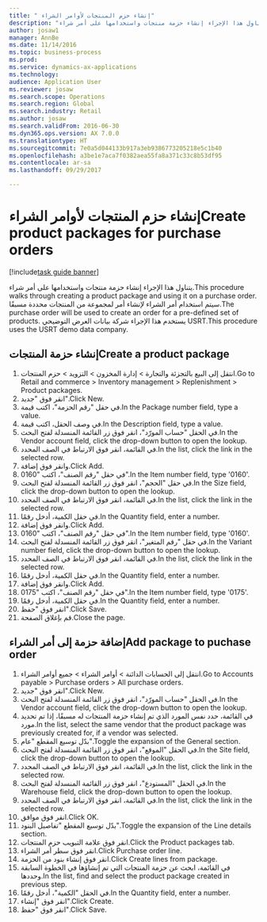 ```yaml
--- 
title: " إنشاء حزم المنتجات لأوامر الشراء"
description: "يتناول هذا الإجراء إنشاء حزمة منتجات واستخدامها على أمر شراء."
author: josaw1
manager: AnnBe
ms.date: 11/14/2016
ms.topic: business-process
ms.prod: 
ms.service: dynamics-ax-applications
ms.technology: 
audience: Application User
ms.reviewer: josaw
ms.search.scope: Operations
ms.search.region: Global
ms.search.industry: Retail
ms.author: josaw
ms.search.validFrom: 2016-06-30
ms.dyn365.ops.version: AX 7.0.0
ms.translationtype: HT
ms.sourcegitcommit: 7e0a5d044133b917a3eb9386773205218e5c1b40
ms.openlocfilehash: a3be1e7aca7f0382aea55fa8a371c33c8b53df95
ms.contentlocale: ar-sa
ms.lasthandoff: 09/29/2017

---
```

# <a name="create-product-packages-for-purchase-orders"></a><span data-ttu-id="11905-103"> إنشاء حزم المنتجات لأوامر الشراء</span><span class="sxs-lookup"><span data-stu-id="11905-103">Create product packages for purchase orders</span></span>

[!include[task guide banner](../includes/task-guide-banner.md)]

<span data-ttu-id="11905-104">يتناول هذا الإجراء إنشاء حزمة منتجات واستخدامها على أمر شراء.</span><span class="sxs-lookup"><span data-stu-id="11905-104">This procedure walks through creating a product package and using it on a purchase order.</span></span> <span data-ttu-id="11905-105">سيتم استخدام أمر الشراء لإنشاء أمر لمجموعة من المنتجات محددة مسبقًا.</span><span class="sxs-lookup"><span data-stu-id="11905-105">The purchase order will be used to create an order for a pre-defined set of products.</span></span> <span data-ttu-id="11905-106">يستخدم هذا الإجراء شركة بيانات العرض التوضيحي USRT.</span><span class="sxs-lookup"><span data-stu-id="11905-106">This procedure uses the USRT demo data company.</span></span>


## <a name="create-a-product-package"></a><span data-ttu-id="11905-107">إنشاء حزمة المنتجات</span><span class="sxs-lookup"><span data-stu-id="11905-107">Create a product package</span></span>
1. <span data-ttu-id="11905-108">انتقل إلى البيع بالتجزئة والتجارة > إدارة المخزون > التزويد > حزم المنتجات.</span><span class="sxs-lookup"><span data-stu-id="11905-108">Go to Retail and commerce > Inventory management > Replenishment > Product packages.</span></span>
2. <span data-ttu-id="11905-109">انقر فوق "جديد".</span><span class="sxs-lookup"><span data-stu-id="11905-109">Click New.</span></span>
3. <span data-ttu-id="11905-110">في حقل "رقم الحزمة"، اكتب قيمة.</span><span class="sxs-lookup"><span data-stu-id="11905-110">In the Package number field, type a value.</span></span>
4. <span data-ttu-id="11905-111">في وصف الحقل، اكتب قيمة.</span><span class="sxs-lookup"><span data-stu-id="11905-111">In the Description field, type a value.</span></span>
5. <span data-ttu-id="11905-112">في الحقل "حساب المورّد‬"، انقر فوق زر القائمة المنسدلة لفتح البحث.</span><span class="sxs-lookup"><span data-stu-id="11905-112">In the Vendor account field, click the drop-down button to open the lookup.</span></span>
6. <span data-ttu-id="11905-113">في القائمة، انقر فوق الارتباط في الصف المحدد.</span><span class="sxs-lookup"><span data-stu-id="11905-113">In the list, click the link in the selected row.</span></span>
7. <span data-ttu-id="11905-114">وانقر فوق إضافة.</span><span class="sxs-lookup"><span data-stu-id="11905-114">Click Add.</span></span>
8. <span data-ttu-id="11905-115">في حقل "رقم الصنف"، اكتب "0160".</span><span class="sxs-lookup"><span data-stu-id="11905-115">In the Item number field, type '0160'.</span></span>
9. <span data-ttu-id="11905-116">في حقل "الحجم"، انقر فوق زر القائمة المنسدلة لفتح البحث.</span><span class="sxs-lookup"><span data-stu-id="11905-116">In the Size field, click the drop-down button to open the lookup.</span></span>
10. <span data-ttu-id="11905-117">في القائمة، انقر فوق الارتباط في الصف المحدد.</span><span class="sxs-lookup"><span data-stu-id="11905-117">In the list, click the link in the selected row.</span></span>
11. <span data-ttu-id="11905-118">في حقل الكمية، أدخل رقمًا.</span><span class="sxs-lookup"><span data-stu-id="11905-118">In the Quantity field, enter a number.</span></span>
12. <span data-ttu-id="11905-119">وانقر فوق إضافة.</span><span class="sxs-lookup"><span data-stu-id="11905-119">Click Add.</span></span>
13. <span data-ttu-id="11905-120">في حقل "رقم الصنف"، اكتب "0160".</span><span class="sxs-lookup"><span data-stu-id="11905-120">In the Item number field, type '0160'.</span></span>
14. <span data-ttu-id="11905-121">في حقل "‏‫رقم المتغير‬"، انقر فوق زر القائمة المنسدلة لفتح البحث.</span><span class="sxs-lookup"><span data-stu-id="11905-121">In the Variant number field, click the drop-down button to open the lookup.</span></span>
15. <span data-ttu-id="11905-122">في القائمة، انقر فوق الارتباط في الصف المحدد.</span><span class="sxs-lookup"><span data-stu-id="11905-122">In the list, click the link in the selected row.</span></span>
16. <span data-ttu-id="11905-123">في حقل الكمية، أدخل رقمًا.</span><span class="sxs-lookup"><span data-stu-id="11905-123">In the Quantity field, enter a number.</span></span>
17. <span data-ttu-id="11905-124">وانقر فوق إضافة.</span><span class="sxs-lookup"><span data-stu-id="11905-124">Click Add.</span></span>
18. <span data-ttu-id="11905-125">في حقل "رقم الصنف"، اكتب "0175".</span><span class="sxs-lookup"><span data-stu-id="11905-125">In the Item number field, type '0175'.</span></span>
19. <span data-ttu-id="11905-126">في حقل الكمية، أدخل رقمًا.</span><span class="sxs-lookup"><span data-stu-id="11905-126">In the Quantity field, enter a number.</span></span>
20. <span data-ttu-id="11905-127">انقر فوق "حفظ".</span><span class="sxs-lookup"><span data-stu-id="11905-127">Click Save.</span></span>
21. <span data-ttu-id="11905-128">قم بإغلاق الصفحة.</span><span class="sxs-lookup"><span data-stu-id="11905-128">Close the page.</span></span>

## <a name="add-package-to-puchase-order"></a><span data-ttu-id="11905-129">إضافة حزمة إلى أمر الشراء</span><span class="sxs-lookup"><span data-stu-id="11905-129">Add package to puchase order</span></span>
1. <span data-ttu-id="11905-130">انتقل إلى الحسابات الدائنة > أوامر الشراء > جميع أوامر الشراء.</span><span class="sxs-lookup"><span data-stu-id="11905-130">Go to Accounts payable > Purchase orders > All purchase orders.</span></span>
2. <span data-ttu-id="11905-131">انقر فوق "جديد".</span><span class="sxs-lookup"><span data-stu-id="11905-131">Click New.</span></span>
3. <span data-ttu-id="11905-132">في الحقل "حساب المورّد‬"، انقر فوق زر القائمة المنسدلة لفتح البحث.</span><span class="sxs-lookup"><span data-stu-id="11905-132">In the Vendor account field, click the drop-down button to open the lookup.</span></span>
4. <span data-ttu-id="11905-133">في القائمة، حدد نفس المورد الذي تم إنشاء حزمة المنتجات له مسبقًا، إذا تم تحديد مورد.</span><span class="sxs-lookup"><span data-stu-id="11905-133">In the list, select the same vendor that the product package was previously created for, if a vendor was selected.</span></span>
5. <span data-ttu-id="11905-134">بدّل توسيع المقطع "عام".</span><span class="sxs-lookup"><span data-stu-id="11905-134">Toggle the expansion of the General section.</span></span>
6. <span data-ttu-id="11905-135">في الحقل "الموقع"، انقر فوق زر القائمة المنسدلة لفتح البحث.</span><span class="sxs-lookup"><span data-stu-id="11905-135">In the Site field, click the drop-down button to open the lookup.</span></span>
7. <span data-ttu-id="11905-136">في القائمة، انقر فوق الارتباط في الصف المحدد.</span><span class="sxs-lookup"><span data-stu-id="11905-136">In the list, click the link in the selected row.</span></span>
8. <span data-ttu-id="11905-137">في الحقل "المستودع"، انقر فوق زر القائمة المنسدلة لفتح البحث.</span><span class="sxs-lookup"><span data-stu-id="11905-137">In the Warehouse field, click the drop-down button to open the lookup.</span></span>
9. <span data-ttu-id="11905-138">في القائمة، انقر فوق الارتباط في الصف المحدد.</span><span class="sxs-lookup"><span data-stu-id="11905-138">In the list, click the link in the selected row.</span></span>
10. <span data-ttu-id="11905-139">انقر فوق موافق.</span><span class="sxs-lookup"><span data-stu-id="11905-139">Click OK.</span></span>
11. <span data-ttu-id="11905-140">بدّل توسيع المقطع "تفاصيل البنود‬‬".</span><span class="sxs-lookup"><span data-stu-id="11905-140">Toggle the expansion of the Line details section.</span></span>
12. <span data-ttu-id="11905-141">انقر فوق علامة التبويب حزم المنتجات.</span><span class="sxs-lookup"><span data-stu-id="11905-141">Click the Product packages tab.</span></span>
13. <span data-ttu-id="11905-142">انقر فوق سطر أمر الشراء.</span><span class="sxs-lookup"><span data-stu-id="11905-142">Click Purchase order line.</span></span>
14. <span data-ttu-id="11905-143">انقر فوق إنشاء بنود من الحزمة.</span><span class="sxs-lookup"><span data-stu-id="11905-143">Click Create lines from package.</span></span>
15. <span data-ttu-id="11905-144">في القائمة، ابحث عن حزمة المنتجات التي تم إنشاؤها في الخطوة السابقة وحددها.</span><span class="sxs-lookup"><span data-stu-id="11905-144">In the list, find and select the product package created in previous step.</span></span>
16. <span data-ttu-id="11905-145">في الحقل "الكمية"، أدخل رقمًا.</span><span class="sxs-lookup"><span data-stu-id="11905-145">In the Quantity field, enter a number.</span></span>
17. <span data-ttu-id="11905-146">انقر فوق "إنشاء".</span><span class="sxs-lookup"><span data-stu-id="11905-146">Click Create.</span></span>
18. <span data-ttu-id="11905-147">انقر فوق "حفظ".</span><span class="sxs-lookup"><span data-stu-id="11905-147">Click Save.</span></span>


